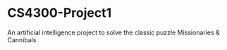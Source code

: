 # CS4300-Project1
An artificial intelligence project to solve the classic puzzle Missionaries &amp; Cannibals
